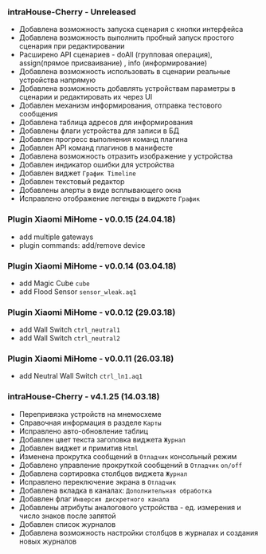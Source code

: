 ### intraHouse-Cherry - Unreleased

* Добавлена возможность запуска сценария с кнопки интерфейса
* Добавлена возможность выполнить пробный запуск простого сценария при редактировании 
* Расширено API сценариев - doAll (групповая операция), assign(прямое присваивание) , info (информирование)
* Добавлена возможность использовать в сценарии реальные устройства напрямую
* Добавлена возможность добавлять устройствам параметры в сценарии и редактировать их через UI  
* Добавлен механизм информирования, отправка тестового сообщения 
* Добавлена таблица адресов для информирования
* Добавлены флаги устройства для записи в БД 
* Добавлен прогресс выполнения команд плагина
* Добавлен API команд плагинов в манифесте
* Добавлена возможность отразить изображение у устройства
* Добавлен индикатор ошибки для устройства
* Добавлен виджет `График Timeline`
* Добавлен текстовый редактор
* Добавлены алерты в виде всплывающего окна
* Исправлено отображение легенды в виджете `График`

### Plugin Xiaomi MiHome - v0.0.15 (24.04.18)
* add multiple gateways
* plugin commands: add/remove device

### Plugin Xiaomi MiHome - v0.0.14 (03.04.18)
* add Magic Cube `cube`
* add Flood Sensor `sensor_wleak.aq1`

### Plugin Xiaomi MiHome - v0.0.12 (29.03.18)
* add Wall Switch `ctrl_neutral1`
* add Wall Switch `ctrl_neutral2`

### Plugin Xiaomi MiHome - v0.0.11 (26.03.18)
* add Neutral Wall Switch `ctrl_ln1.aq1`

### intraHouse-Cherry - v4.1.25 (14.03.18)

* Перепривязка устройств на мнемосхеме
* Справочная информация в разделе `Карты`
* Исправлено авто-обновление таблиц
* Добавлен цвет текста заголовка виджета `Журнал`
* Добавлен виджет и примитив `Html`
* Изменена прокрутка сообщений в `Отладчик` консольный режим
* Добавлено управление прокруткой сообщений в `Отладчик` `on/off` 
* Добавлена сортировка столбцов виджета `Журнал`
* Исправлено переключение экрана в `Отладчик`
* Добавлена вкладка в каналах: `Дополнительная обработка`
* Добавлен флаг `Инверсия дискретного канала`
* Добавлены атрибуты аналогового устройства - ед. измерения и число знаков после запятой
* Добавлен список журналов
* Добавлена возможность настройки столбцов в журналах и создания новых журналов

